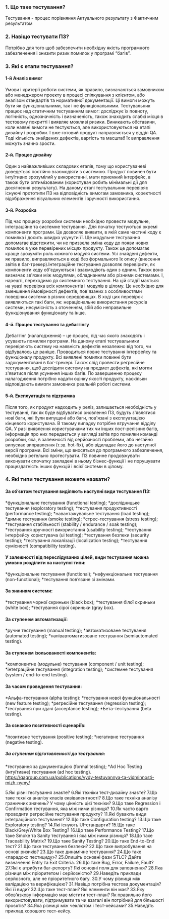 ### 1. Що таке тестування?

Тестування - процес порівняння Актуального результату з Фактичним результатом

### 2. Навіщо тестувати ПЗ?

Потрібно для того щоб забезпечити необхідну якість програмного забезпечення і знизити ризик помилок у програмі “багів”.

### 3. Які є етапи тестування?

#### 1-й Аналіз вимог 
Умови і критерії роботи системи, як правило, визначаються замовником або менеджером проєкту в процесі спілкування з клієнтом, або аналізом стандартів та нормативної документації. Ці вимоги можуть бути як функціональними, так і не функціональними.
Тестувальник працює над статичним тестуванням вимог: досліджує їх повноту, логічність, однозначність і визначеність, також знаходить слабкі місця в тестовому покритті і виявляє можливі ризики. Виникають обставини, коли наявні вимоги не тестуються, але використовуються на етапі дизайну і розробки. І вже готовий продукт направляється у відділ QA. Тоді кількість знайдених дефектів, вартість та масштаб їх виправлення можуть значно зрости.
 
#### 2-й. Процес дизайну 
Один з найважливіших складових етапів, тому що користувачеві доведеться постійно взаємодіяти з системою. Продукт повинен бути інтуїтивно зрозумілий у використанні, мати приємний інтерфейс, а також бути оптимізованим (користувач робить мінімальні дії для досягнення результату). На даному етапі тестувальник перевіряє існуючі прототипи ПЗ на відповідність вимогам замовника, коректності відображення візуальних елементів і зручності використання.

#### 3-й. Розробка 
Під час процесу розробки системи необхідно провести модульне, інтеграційне та системне тестування. 
Для початку тестуються окремі компоненти програми. Це дозволяє виявити, в якій саме частині коду є помилка і досить швидко усунути її. Ще модульне тестування допомагає відстежити, чи не призвела зміна коду до появи нових помилок в уже перевірених місцях продукту. Також це допомагає краще зрозуміти роль кожного модуля системи. Усі знайдені дефекти, як правило, виправляються в коді без формального їх опису (внесення звітів в баг-трекер).Інтеграційне тестування дозволяє перевірити, як компоненти коду об'єднуються і взаємодіють один з одним. Також воно визначає зв'язки між модулями, обладнанням або різними системами.
І, нарешті, переходимо до системного тестування. На цій стадії мається на увазі перевірка всіх компонентів і модулів в цілому. Це необхідно для зменшення ймовірності дефектів, пов'язаних з особливостями поведінки системи в різних середовищах. В ході цих перевірок виявляються такі баги, як: нераціональне використання ресурсів системи, несумісність з оточенням, збій або неправильне функціонування функціоналу та інше.
 
#### 4-й. Процес тестування та дебаггінгу
Дебаггінг (налагодження) – це процес, під час якого знаходять і усувають помилки програми.
На даному етапі тестувальники перевіряють систему на наявність дефектів незалежно від того, чи відбувалось це раніше. Проводиться повне тестування інтерфейсу та функціоналу продукту. Всі виявлені помилки повинні бути задокументовані в баг-трекері. Також слід провести регресійне тестування, щоб дослідити систему на предмет дефектів, які могли з'явитися після усунення інших багів.
По завершенню процесу налагодження потрібно надати оцінку якості продукту, наскільки відповідають вимоги замовника реальній роботі системи.

#### 5-й. Експлуатація та підтримка
Після того, як продукт надходить у реліз, залишається необхідність у тестуванні, так як буде відбуватися оновлення ПЗ, будуть з'являтися нові баги, які були випущені або баги, пов'язані з експлуатацією кінцевого користувача. В такому випадку потрібне втручання відділу QA.
У разі виявлення користувачами тих чи інших пост-релізних багів, інформація про них передається у вигляді звітів про помилки команді розробки, яка, в залежності від серйозності проблеми, або негайно випускає виправлення (т.зв. hot-fix), або відкладає його до наступної версії програми.
Всі зміни, що вносяться до програмного забезпечення, необхідно ретельно протестувати. ПЗ повинне продовжувати виконувати спочатку закладені в ньому бізнес-функції і не порушувати працездатність інших функцій і всієї системи в цілому.

### 4. Які типи тестування можете назвати?

#### За об’єктом тестування виділяють наступні види тестування ПЗ:
*функціональне тестування (functional testing);
*дослідницьке тестування (exploratory testing);
*тестування продуктивності (performance testing);
*навантажувальне тестування (load testing);
*димне тестування (smoke testing);
*стрес-тестування (stress testing);
*тестування стабільності (stability / endurance / soak testing);
*тестування зручності використання (usability testing);
*тестування інтерфейсу користувача (ui testing);
*тестування безпеки (security testing);
*тестування локалізації (localization testing);
*тестування сумісності (compatibility testing).
#### У залежності від переслідуваних цілей, види тестування можна умовно розділити на наступні типи:
*функціональне тестування (functional);
*нефункціональне тестування (non-functional);
*тестування пов’язане зі змінами.
#### За знанням системи:
*тестування чорної скриньки (black box);
*тестування білої скриньки (white box);
*тестування сірої скриньки (gray box).
#### За ступенем автоматизації:
*ручне тестування (manual testing);
*автоматизоване тестування (automated testing);
*напівавтоматизоване тестування (semiautomated testing).
#### За ступенем ізольованості компонентів:
*компонентне (модульне) тестування (component / unit testing);
*інтеграційне тестування (integration testing);
*системне тестування (system / end-to-end testing).
#### За часом проведення тестування:
*Альфа-тестування (alpha testing):
*тестування нової функціональності (new feature testing);
*регресійне тестування (regression testing);
*тестування при здачі (acceptance testing);
*Бета-тестування (beta testing).
#### За ознакою позитивності сценаріїв:
*позитивне тестування (positive testing);
*негативне тестування (negative testing).
##### За ступенем підготовленості до тестування:
*тестування за документацією (formal testing);
*Ad Hoc Testing (інтуїтивне) тестування (ad hoc testing).
https://qagroup.com.ua/publications/vydy-testuvannya-ta-vidminnosti-mizh-nymy/

5.Які рівні тестування знаєте?
6.Які техніки тест-дизайну знаєте?
7.Що таке техніка аналізу класів еквівалентності?
8.Що таке техніка аналізу граничних значень? У чому цінність цієї техніки?
9.Що таке Regression і Confirmation тестування, яка між ними різниця?
10.Як часто варто проводити регресійне тестування продукту?
11.Які бувають види інтеграційного тестування?
12.Що таке Configuration testing?
13.Що таке Exploratory testing?
14.Які існують UI-стандарти?
15.Що таке Black/Grey/White Box Testing?
16.Що таке Performance Testing?
17.Що таке Smoke та Sanity тестування і яка між ними різниця?
18.Що таке Traceability Matrix?
19.Що таке Sanity Testing?
20.Що таке End-to-End тест?
21.Що таке тестування безпеки?
22.Що таке випробування на основі ризиків?
23.Що таке динамічне тестування?
24.Що таке «парадокс пестициду»?
25.Опишіть основні фази STLC? Дайте визначення Entry та Exit Criteria.
26.Що таке Bug, Error, Failure, Fault?
27.Які є атрибути баг-репорту? Які основні поля для заповнення?
28.Яка різниця між пріоритетом і серйозністю?
29.Наведіть приклади серйозного, але не пріоритетного багу.
30.У чому різниця між валідацією та верифікацією?
31.Навіщо потрібна тестова документація? Які її види?
32.Що таке тест-план? Які елементи він має?
33.Яку обов’язкову інформацію має містити тест-план? Як правильно його використовувати, підтримувати та чи взагалі він потрібний для більшості проєктів?
34.Яка різниця між чеклістом і тест-кейсами?
35.Наведіть приклад хорошого тест-кейсу.
